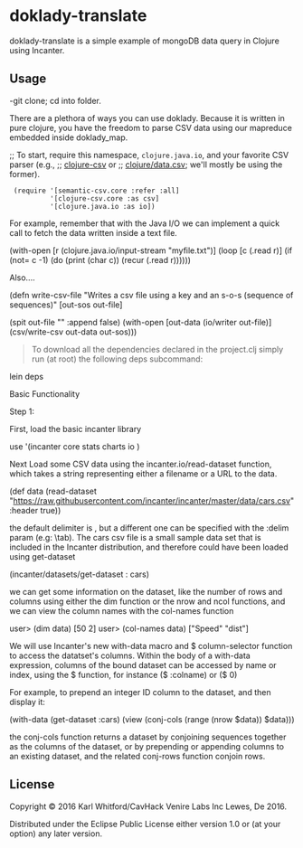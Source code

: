 # doklady-translate

doklady-translate is a simple example of mongoDB data query in Clojure using Incanter. 

## Usage

-git clone; cd into folder.

There are a plethora of ways you can use doklady. Because it is written in pure clojure, you have the freedom to parse CSV data using our mapreduce embedded inside doklady_map. 

;; To start, require this namespace, `clojure.java.io`, and your favorite CSV parser (e.g.,
;; [clojure-csv](https://github.com/davidsantiago/clojure-csv) or 
;; [clojure/data.csv](https://github.com/clojure/data.csv); we'll mostly be using the former).

     (require '[semantic-csv.core :refer :all]
              '[clojure-csv.core :as csv]
              '[clojure.java.io :as io])

For example, remember that with the Java I/O we can implement a quick call to fetch the data written inside a text file.

(with-open [r (clojure.java.io/input-stream "myfile.txt")] 
         (loop [c (.read r)] 
           (if (not= c -1)
             (do 
               (print (char c)) 
               (recur (.read r))))))

Also....

(defn write-csv-file
  "Writes a csv file using a key and an s-o-s (sequence of sequences)"
  [out-sos out-file]

  (spit out-file "" :append false)
  (with-open [out-data (io/writer out-file)]
      (csv/write-csv out-data out-sos)))



>To download all the dependencies declared in the project.clj  simply run (at root) the following deps subcommand:

lein deps 

Basic Functionality

Step 1:

First, load the basic incanter library

use '(incanter core stats charts io )

Next Load some CSV data using the incanter.io/read-dataset function, which
takes a string representing either a filename or a URL to the data.

(def data 
    (read-dataset
        "https://raw.githubusercontent.com/incanter/incanter/master/data/cars.csv"
        :header true))

the default delimiter is \, but a different one can be specified with the :delim param (e.g: \tab).
The cars csv file is a small sample data set that is included in the Incanter distribution, and therefore
could have been loaded using get-dataset

(incanter/datasets/get-dataset : cars)

we can get some information on the dataset, like the number of rows and columns using either the dim function or the nrow and ncol
functions, and we can view the column names with the col-names function

user> (dim data)
[50 2]
user> (col-names data)
["Speed" "dist"]

We will use Incanter's new with-data macro and $ column-selector function to access the datatset's columns.
Within the body of a with-data expression, columns of the bound dataset can be accessed by name or index,
using the $ function, for instance ($ :colname) or ($ 0)

For example, to prepend an integer ID column to the dataset, and then display it:

(with-data (get-dataset :cars)
    (view (conj-cols (range (nrow $data)) $data)))

the conj-cols function returns a dataset by conjoining sequences together as the columns of the dataset, or by prepending or appending columns to an existing dataset, and the related conj-rows function conjoin rows.




## License

Copyright © 2016 Karl Whitford/CavHack Venire Labs Inc Lewes, De 2016.

Distributed under the Eclipse Public License either version 1.0 or (at
your option) any later version.
